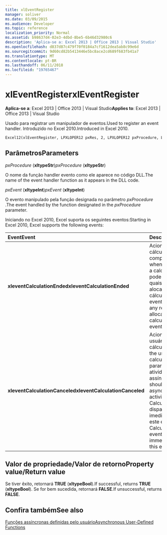 ```yaml
---
title: xlEventRegister
manager: soliver
ms.date: 03/09/2015
ms.audience: Developer
ms.topic: reference
localization_priority: Normal
ms.assetid: b98637d4-02e3-4dbd-8be5-6b46d32980c6
description: 'Aplica-se a: Excel 2013 | Office 2013 | Visual Studio'
ms.openlocfilehash: d837d87c479f70f0184a7cf1612dea5ab8c99e6d
ms.sourcegitcommit: 9d60cd82b5413446e5bc8ace2cd689f683fb41a7
ms.translationtype: MT
ms.contentlocale: pt-BR
ms.lasthandoff: 06/11/2018
ms.locfileid: "19765467"
---
```

# <a name="xleventregister"></a><span data-ttu-id="bbccc-103">xlEventRegister</span><span class="sxs-lookup"><span data-stu-id="bbccc-103">xlEventRegister</span></span>

 <span data-ttu-id="bbccc-104">**Aplica-se a**: Excel 2013 | Office 2013 | Visual Studio</span><span class="sxs-lookup"><span data-stu-id="bbccc-104">**Applies to**: Excel 2013 | Office 2013 | Visual Studio</span></span> 
  
<span data-ttu-id="bbccc-105">Usado para registrar um manipulador de eventos.</span><span class="sxs-lookup"><span data-stu-id="bbccc-105">Used to register an event handler.</span></span> <span data-ttu-id="bbccc-106">Introduzido no Excel 2010.</span><span class="sxs-lookup"><span data-stu-id="bbccc-106">Introduced in Excel 2010.</span></span>
  
```vb
Excel12(xlEventRegister, LPXLOPER12 pxRes, 2, LPXLOPER12 pxProcedure, LPXLOPER12 pxEvent);
```

## <a name="parameters"></a><span data-ttu-id="bbccc-107">Parâmetros</span><span class="sxs-lookup"><span data-stu-id="bbccc-107">Parameters</span></span>

 <span data-ttu-id="bbccc-108">_pxProcedure_ (**xltypeStr**)</span><span class="sxs-lookup"><span data-stu-id="bbccc-108">_pxProcedure_ (**xltypeStr**)</span></span>
  
<span data-ttu-id="bbccc-109">O nome da função handler evento como ele aparece no código DLL.</span><span class="sxs-lookup"><span data-stu-id="bbccc-109">The name of the event handler function as it appears in the DLL code.</span></span>
  
 <span data-ttu-id="bbccc-110">_pxEvent_ (**xltypeInt**)</span><span class="sxs-lookup"><span data-stu-id="bbccc-110">_pxEvent_ (**xltypeInt**)</span></span>
  
<span data-ttu-id="bbccc-111">O evento manipulado pela função designada no parâmetro _pxProcedure_ .</span><span class="sxs-lookup"><span data-stu-id="bbccc-111">The event handled by the function designated in the  _pxProcedure_ parameter.</span></span> 
  
<span data-ttu-id="bbccc-112">Iniciando no Excel 2010, Excel suporta os seguintes eventos:</span><span class="sxs-lookup"><span data-stu-id="bbccc-112">Starting in Excel 2010, Excel supports the following events:</span></span>
  
|<span data-ttu-id="bbccc-113">**Event**</span><span class="sxs-lookup"><span data-stu-id="bbccc-113">**Event**</span></span>|<span data-ttu-id="bbccc-114">**Descrição**</span><span class="sxs-lookup"><span data-stu-id="bbccc-114">**Description**</span></span>|
|:-----|:-----|
|<span data-ttu-id="bbccc-115">**xleventCalculationEnded**</span><span class="sxs-lookup"><span data-stu-id="bbccc-115">**xleventCalculationEnded**</span></span> <br/> |<span data-ttu-id="bbccc-116">Acionado quando um cálculo do Excel completa.</span><span class="sxs-lookup"><span data-stu-id="bbccc-116">Raised when Excel completes a calculation.</span></span> <span data-ttu-id="bbccc-117">Você pode liberar quaisquer recursos alocados durante o cálculo após este evento.</span><span class="sxs-lookup"><span data-stu-id="bbccc-117">You can free any resources allocated during the calculation after this event.</span></span>  <br/> |
|<span data-ttu-id="bbccc-118">**xleventCalculationCanceled**</span><span class="sxs-lookup"><span data-stu-id="bbccc-118">**xleventCalculationCanceled**</span></span> <br/> |<span data-ttu-id="bbccc-119">Acionado quando o usuário interrompe o cálculo.</span><span class="sxs-lookup"><span data-stu-id="bbccc-119">Raised when the user interrupts the calculation.</span></span> <span data-ttu-id="bbccc-120">XLL deve parar qualquer atividades assíncronas.</span><span class="sxs-lookup"><span data-stu-id="bbccc-120">The XLL should stop any asynchronous activities.</span></span> <span data-ttu-id="bbccc-121">O evento CalculationEnded é disparado imediatamente após este evento.</span><span class="sxs-lookup"><span data-stu-id="bbccc-121">The CalculationEnded event is raised immediately following this event.</span></span>  <br/> |
   
## <a name="property-valuereturn-value"></a><span data-ttu-id="bbccc-122">Valor de propriedade/Valor de retorno</span><span class="sxs-lookup"><span data-stu-id="bbccc-122">Property value/Return value</span></span>

<span data-ttu-id="bbccc-123">Se tiver êxito, retornará **TRUE** (**xltypeBool**).</span><span class="sxs-lookup"><span data-stu-id="bbccc-123">If successful, returns **TRUE** (**xltypeBool**).</span></span> <span data-ttu-id="bbccc-124">Se for bem sucedida, retornará **FALSE**.</span><span class="sxs-lookup"><span data-stu-id="bbccc-124">If unsuccessful, returns **FALSE**.</span></span>
  
## <a name="see-also"></a><span data-ttu-id="bbccc-125">Confira também</span><span class="sxs-lookup"><span data-stu-id="bbccc-125">See also</span></span>



[<span data-ttu-id="bbccc-126">Funções assíncronas definidas pelo usuário</span><span class="sxs-lookup"><span data-stu-id="bbccc-126">Asynchronous User-Defined Functions</span></span>](asynchronous-user-defined-functions.md)

